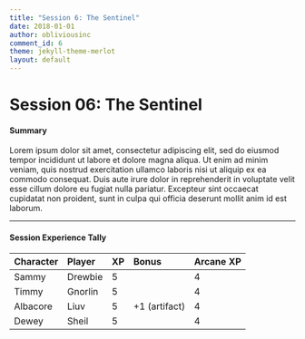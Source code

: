```yaml
---
title: "Session 6: The Sentinel"
date: 2018-01-01
author: obliviousinc
comment_id: 6
theme: jekyll-theme-merlot
layout: default
---
```


# Session 06: The Sentinel

#### Summary

Lorem ipsum dolor sit amet, consectetur adipiscing elit, sed do eiusmod tempor incididunt ut labore et dolore magna aliqua. Ut enim ad minim veniam, quis nostrud exercitation ullamco laboris nisi ut aliquip ex ea commodo consequat. Duis aute irure dolor in reprehenderit in voluptate velit esse cillum dolore eu fugiat nulla pariatur. Excepteur sint occaecat cupidatat non proident, sunt in culpa qui officia deserunt mollit anim id est laborum.

* * *

#### Session Experience Tally

| Character | Player  | XP  | Bonus         | Arcane XP |
|:--------- |:------- |:--- |:------------- |:--------- |
| Sammy     | Drewbie | 5   |               | 4         |
| Timmy     | Gnorlin | 5   |               | 4         |
| Albacore  | Liuv    | 5   | +1 (artifact) | 4         |
| Dewey     | Sheil   | 5   |               | 4         |